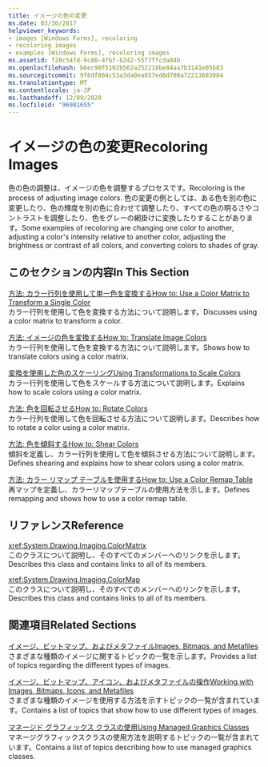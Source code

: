 ```yaml
---
title: イメージの色の変更
ms.date: 03/30/2017
helpviewer_keywords:
- images [Windows Forms], recoloring
- recoloring images
- examples [Windows Forms], recoloring images
ms.assetid: f28c54fd-9c80-4f6f-b242-55f7ffcda84b
ms.openlocfilehash: b6ec90f5102b562a252218be84aa7b3141e05b83
ms.sourcegitcommit: 9f6df084c53a3da0ea657ed0d708a72213683084
ms.translationtype: MT
ms.contentlocale: ja-JP
ms.lasthandoff: 12/09/2020
ms.locfileid: "96981655"
---
```

# <a name="recoloring-images"></a><span data-ttu-id="c6bf3-102">イメージの色の変更</span><span class="sxs-lookup"><span data-stu-id="c6bf3-102">Recoloring Images</span></span>
<span data-ttu-id="c6bf3-103">色の色の調整は、イメージの色を調整するプロセスです。</span><span class="sxs-lookup"><span data-stu-id="c6bf3-103">Recoloring is the process of adjusting image colors.</span></span> <span data-ttu-id="c6bf3-104">色の変更の例としては、ある色を別の色に変更したり、色の輝度を別の色に合わせて調整したり、すべての色の明るさやコントラストを調整したり、色をグレーの網掛けに変換したりすることがあります。</span><span class="sxs-lookup"><span data-stu-id="c6bf3-104">Some examples of recoloring are changing one color to another, adjusting a color's intensity relative to another color, adjusting the brightness or contrast of all colors, and converting colors to shades of gray.</span></span>  
  
## <a name="in-this-section"></a><span data-ttu-id="c6bf3-105">このセクションの内容</span><span class="sxs-lookup"><span data-stu-id="c6bf3-105">In This Section</span></span>  
 [<span data-ttu-id="c6bf3-106">方法: カラー行列を使用して単一色を変換する</span><span class="sxs-lookup"><span data-stu-id="c6bf3-106">How to: Use a Color Matrix to Transform a Single Color</span></span>](how-to-use-a-color-matrix-to-transform-a-single-color.md)  
 <span data-ttu-id="c6bf3-107">カラー行列を使用して色を変換する方法について説明します。</span><span class="sxs-lookup"><span data-stu-id="c6bf3-107">Discusses using a color matrix to transform a color.</span></span>  
  
 [<span data-ttu-id="c6bf3-108">方法: イメージの色を変換する</span><span class="sxs-lookup"><span data-stu-id="c6bf3-108">How to: Translate Image Colors</span></span>](how-to-translate-image-colors.md)  
 <span data-ttu-id="c6bf3-109">カラー行列を使用して色を変換する方法について説明します。</span><span class="sxs-lookup"><span data-stu-id="c6bf3-109">Shows how to translate colors using a color matrix.</span></span>  
  
 [<span data-ttu-id="c6bf3-110">変換を使用した色のスケーリング</span><span class="sxs-lookup"><span data-stu-id="c6bf3-110">Using Transformations to Scale Colors</span></span>](using-transformations-to-scale-colors.md)  
 <span data-ttu-id="c6bf3-111">カラー行列を使用して色をスケールする方法について説明します。</span><span class="sxs-lookup"><span data-stu-id="c6bf3-111">Explains how to scale colors using a color matrix.</span></span>  
  
 [<span data-ttu-id="c6bf3-112">方法: 色を回転させる</span><span class="sxs-lookup"><span data-stu-id="c6bf3-112">How to: Rotate Colors</span></span>](how-to-rotate-colors.md)  
 <span data-ttu-id="c6bf3-113">カラー行列を使用して色を回転させる方法について説明します。</span><span class="sxs-lookup"><span data-stu-id="c6bf3-113">Describes how to rotate a color using a color matrix.</span></span>  
  
 [<span data-ttu-id="c6bf3-114">方法: 色を傾斜する</span><span class="sxs-lookup"><span data-stu-id="c6bf3-114">How to: Shear Colors</span></span>](how-to-shear-colors.md)  
 <span data-ttu-id="c6bf3-115">傾斜を定義し、カラー行列を使用して色を傾斜させる方法について説明します。</span><span class="sxs-lookup"><span data-stu-id="c6bf3-115">Defines shearing and explains how to shear colors using a color matrix.</span></span>  
  
 [<span data-ttu-id="c6bf3-116">方法: カラー リマップ テーブルを使用する</span><span class="sxs-lookup"><span data-stu-id="c6bf3-116">How to: Use a Color Remap Table</span></span>](how-to-use-a-color-remap-table.md)  
 <span data-ttu-id="c6bf3-117">再マップを定義し、カラーリマップテーブルの使用方法を示します。</span><span class="sxs-lookup"><span data-stu-id="c6bf3-117">Defines remapping and shows how to use a color remap table.</span></span>  
  
## <a name="reference"></a><span data-ttu-id="c6bf3-118">リファレンス</span><span class="sxs-lookup"><span data-stu-id="c6bf3-118">Reference</span></span>  
 <xref:System.Drawing.Imaging.ColorMatrix>  
 <span data-ttu-id="c6bf3-119">このクラスについて説明し、そのすべてのメンバーへのリンクを示します。</span><span class="sxs-lookup"><span data-stu-id="c6bf3-119">Describes this class and contains links to all of its members.</span></span>  
  
 <xref:System.Drawing.Imaging.ColorMap>  
 <span data-ttu-id="c6bf3-120">このクラスについて説明し、そのすべてのメンバーへのリンクを示します。</span><span class="sxs-lookup"><span data-stu-id="c6bf3-120">Describes this class and contains links to all of its members.</span></span>  
  
## <a name="related-sections"></a><span data-ttu-id="c6bf3-121">関連項目</span><span class="sxs-lookup"><span data-stu-id="c6bf3-121">Related Sections</span></span>  
 [<span data-ttu-id="c6bf3-122">イメージ、ビットマップ、およびメタファイル</span><span class="sxs-lookup"><span data-stu-id="c6bf3-122">Images, Bitmaps, and Metafiles</span></span>](images-bitmaps-and-metafiles.md)  
 <span data-ttu-id="c6bf3-123">さまざまな種類のイメージに関するトピックの一覧を示します。</span><span class="sxs-lookup"><span data-stu-id="c6bf3-123">Provides a list of topics regarding the different types of images.</span></span>  
  
 [<span data-ttu-id="c6bf3-124">イメージ、ビットマップ、アイコン、およびメタファイルの操作</span><span class="sxs-lookup"><span data-stu-id="c6bf3-124">Working with Images, Bitmaps, Icons, and Metafiles</span></span>](working-with-images-bitmaps-icons-and-metafiles.md)  
 <span data-ttu-id="c6bf3-125">さまざまな種類のイメージを使用する方法を示すトピックの一覧が含まれています。</span><span class="sxs-lookup"><span data-stu-id="c6bf3-125">Contains a list of topics that show how to use different types of images.</span></span>  
  
 [<span data-ttu-id="c6bf3-126">マネージド グラフィックス クラスの使用</span><span class="sxs-lookup"><span data-stu-id="c6bf3-126">Using Managed Graphics Classes</span></span>](using-managed-graphics-classes.md)  
 <span data-ttu-id="c6bf3-127">マネージグラフィックスクラスの使用方法を説明するトピックの一覧が含まれています。</span><span class="sxs-lookup"><span data-stu-id="c6bf3-127">Contains a list of topics describing how to use managed graphics classes.</span></span>
